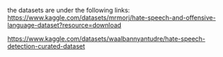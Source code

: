 the datasets are under the following links:  
https://www.kaggle.com/datasets/mrmorj/hate-speech-and-offensive-language-dataset?resource=download  

https://www.kaggle.com/datasets/waalbannyantudre/hate-speech-detection-curated-dataset
